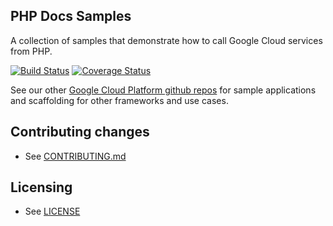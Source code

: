 ## PHP Docs Samples

A collection of samples that demonstrate how to call Google Cloud services from PHP.

[![Build Status](https://travis-ci.org/GoogleCloudPlatform/php-docs-samples.svg)](https://travis-ci.org/GoogleCloudPlatform/php-docs-samples)
[![Coverage Status](https://coveralls.io/repos/github/GoogleCloudPlatform/php-docs-samples/badge.svg?branch=master)](https://coveralls.io/github/GoogleCloudPlatform/php-docs-samples?branch=master)

See our other [Google Cloud Platform github
repos](https://github.com/GoogleCloudPlatform) for sample applications and
scaffolding for other frameworks and use cases.

## Contributing changes

* See [CONTRIBUTING.md](CONTRIBUTING.md)

## Licensing

* See [LICENSE](LICENSE)
